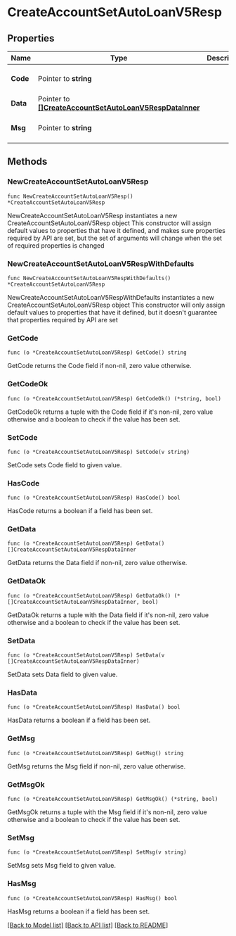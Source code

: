 # CreateAccountSetAutoLoanV5Resp

## Properties

Name | Type | Description | Notes
------------ | ------------- | ------------- | -------------
**Code** | Pointer to **string** |  | [optional] [default to ""]
**Data** | Pointer to [**[]CreateAccountSetAutoLoanV5RespDataInner**](CreateAccountSetAutoLoanV5RespDataInner.md) |  | [optional] 
**Msg** | Pointer to **string** |  | [optional] [default to ""]

## Methods

### NewCreateAccountSetAutoLoanV5Resp

`func NewCreateAccountSetAutoLoanV5Resp() *CreateAccountSetAutoLoanV5Resp`

NewCreateAccountSetAutoLoanV5Resp instantiates a new CreateAccountSetAutoLoanV5Resp object
This constructor will assign default values to properties that have it defined,
and makes sure properties required by API are set, but the set of arguments
will change when the set of required properties is changed

### NewCreateAccountSetAutoLoanV5RespWithDefaults

`func NewCreateAccountSetAutoLoanV5RespWithDefaults() *CreateAccountSetAutoLoanV5Resp`

NewCreateAccountSetAutoLoanV5RespWithDefaults instantiates a new CreateAccountSetAutoLoanV5Resp object
This constructor will only assign default values to properties that have it defined,
but it doesn't guarantee that properties required by API are set

### GetCode

`func (o *CreateAccountSetAutoLoanV5Resp) GetCode() string`

GetCode returns the Code field if non-nil, zero value otherwise.

### GetCodeOk

`func (o *CreateAccountSetAutoLoanV5Resp) GetCodeOk() (*string, bool)`

GetCodeOk returns a tuple with the Code field if it's non-nil, zero value otherwise
and a boolean to check if the value has been set.

### SetCode

`func (o *CreateAccountSetAutoLoanV5Resp) SetCode(v string)`

SetCode sets Code field to given value.

### HasCode

`func (o *CreateAccountSetAutoLoanV5Resp) HasCode() bool`

HasCode returns a boolean if a field has been set.

### GetData

`func (o *CreateAccountSetAutoLoanV5Resp) GetData() []CreateAccountSetAutoLoanV5RespDataInner`

GetData returns the Data field if non-nil, zero value otherwise.

### GetDataOk

`func (o *CreateAccountSetAutoLoanV5Resp) GetDataOk() (*[]CreateAccountSetAutoLoanV5RespDataInner, bool)`

GetDataOk returns a tuple with the Data field if it's non-nil, zero value otherwise
and a boolean to check if the value has been set.

### SetData

`func (o *CreateAccountSetAutoLoanV5Resp) SetData(v []CreateAccountSetAutoLoanV5RespDataInner)`

SetData sets Data field to given value.

### HasData

`func (o *CreateAccountSetAutoLoanV5Resp) HasData() bool`

HasData returns a boolean if a field has been set.

### GetMsg

`func (o *CreateAccountSetAutoLoanV5Resp) GetMsg() string`

GetMsg returns the Msg field if non-nil, zero value otherwise.

### GetMsgOk

`func (o *CreateAccountSetAutoLoanV5Resp) GetMsgOk() (*string, bool)`

GetMsgOk returns a tuple with the Msg field if it's non-nil, zero value otherwise
and a boolean to check if the value has been set.

### SetMsg

`func (o *CreateAccountSetAutoLoanV5Resp) SetMsg(v string)`

SetMsg sets Msg field to given value.

### HasMsg

`func (o *CreateAccountSetAutoLoanV5Resp) HasMsg() bool`

HasMsg returns a boolean if a field has been set.


[[Back to Model list]](../README.md#documentation-for-models) [[Back to API list]](../README.md#documentation-for-api-endpoints) [[Back to README]](../README.md)


